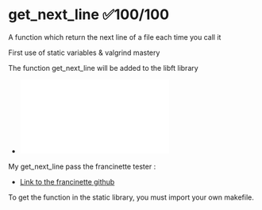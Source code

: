 # get_next_line ✅100/100
A function which return the next line of a file each time you call it

First use of static variables & valgrind mastery

The function get_next_line will be added to the libft library
- ![get_next_line subject](fr.get_next_line.subject.pdf)

My get_next_line pass the francinette tester :
  - [Link to the francinette github](https://github.com/xicodomingues/francinette)

To get the function in the static library, you must import your own makefile.
